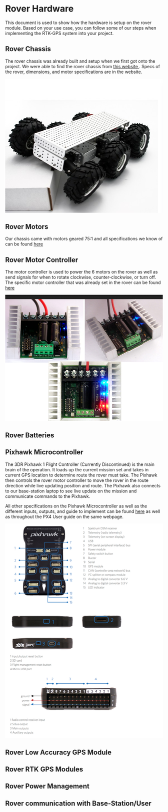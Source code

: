 # Rover Hardware

This document is used to show how the hardware is setup on the rover module. Based on your use case, you can follow some of our steps when implementing the RTK-GPS system into your project.

## Rover Chassis

<p align>
The rover chassis was already built and setup when we first got onto the project. We were able to find the rover chassis from <a href = https://www.generationrobots.com/en/401506-wild-thumper-6x6-chassis-with-75-1-motors.html> this website </a>. Specs of the rover, dimensions, and motor specifications are in the website.
</p>

<p align ="center">
  <img src = "https://github.com/williamdb19/RTK-GPS_Implementation/blob/main/Hardware/Images/Screenshot%20from%202022-03-28%2014-20-21.png" />
</p>


## Rover Motors

Our chassis came with motors geared 75:1 and all specifications we know of can be found <a href = https://www.generationrobots.com/en/401506-wild-thumper-6x6-chassis-with-75-1-motors.html> here </a>

## Rover Motor Controller

The motor controller is used to power the 6 motors on the rover as well as send signals for when to rotate clockwise, counter-clockwise, or turn off. The specific motor controller that was already set in the rover can be found <a href = "https://www.dimensionengineering.com/products/sabertooth2x25">here</a>

<p align = "center">
  <img src = "https://github.com/williamdb19/RTK-GPS_Implementation/blob/main/Hardware/Images/Screenshot%20from%202022-03-28%2014-46-53.png" />
</p>
  
## Rover Batteries

## Pixhawk Microcontroller

The 3DR Pixhawk 1 Flight Controller (Currently Discontinued) is the main brain of the operation. It loads up the current mission set and takes in current GPS location to determine route the rover must take. The Pixhawk then controls the rover motor controller to move the rover in the route direction while live updating position and route. The Pixhawk also connects to our base-station laptop to see live update on the mission and communicate commands to the Pixhawk.

All other specifications on the Pixhawk Microcontroller as well as the different inputs, outputs, and guide to implement can be found <a href = "https://docs.px4.io/master/en/flight_controller/pixhawk.html">here</a> as well as throughout the PX4 User guide on the same webpage.

<p align = "center">
  <img src = "https://github.com/williamdb19/RTK-GPS_Implementation/blob/main/Hardware/Images/Screenshot%20from%202022-03-28%2014-50-32.png" />
</p>

## Rover Low Accuracy GPS Module

## Rover RTK GPS Modules

## Rover Power Management

## Rover communication with Base-Station/User

